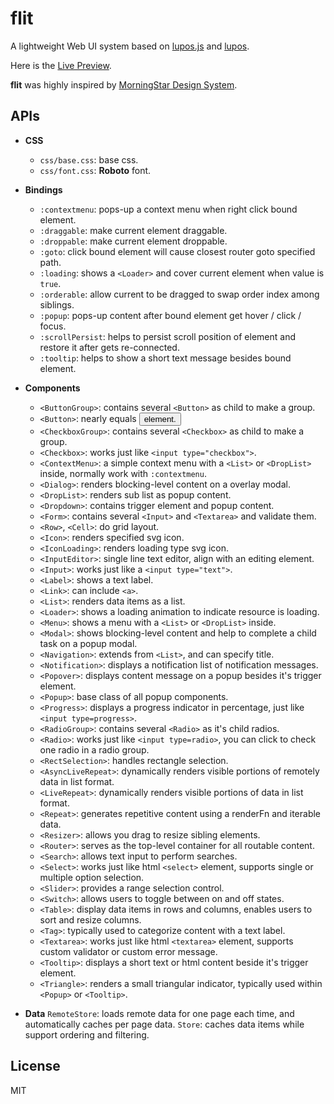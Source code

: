 # flit

A lightweight Web UI system based on [lupos.js](https://github.com/pucelle/lupos.js) and [lupos](https://github.com/pucelle/lupos).

Here is the [Live Preview](https://pucelle.github.io/flit/docs/).

**flit** was highly inspired by [MorningStar Design System](http://designsystem.morningstar.com/index.html).


## APIs

- **CSS**
	- `css/base.css`: base css.
	- `css/font.css`: **Roboto** font.

- **Bindings**
	- `:contextmenu`: pops-up a context menu when right click bound element.
	- `:draggable`: make current element draggable.
	- `:droppable`: make current element droppable.
	- `:goto`: click bound element will cause closest router goto specified path.
	- `:loading`: shows a `<Loader>` and cover current element when value is `true`.
	- `:orderable`: allow current to be dragged to swap order index among siblings.
	- `:popup`: pops-up content after bound element get hover / click / focus.
	- `:scrollPersist`: helps to persist scroll position of element and restore it after gets re-connected.
	- `:tooltip`: helps to show a short text message besides bound element.

- **Components**
	- `<ButtonGroup>`: contains several `<Button>` as child to make a group.
	- `<Button>`: nearly equals <button> element.
	- `<CheckboxGroup>`: contains several `<Checkbox>` as child to make a group.
	- `<Checkbox>`: works just like `<input type="checkbox">`.
	- `<ContextMenu>`: a simple context menu with a `<List>` or `<DropList>` inside, normally work with `:contextmenu`.
	- `<Dialog>`: renders blocking-level content on a overlay modal.
	- `<DropList>`: renders sub list as popup content.
	- `<Dropdown>`: contains trigger element and popup content.
	- `<Form>`: contains several `<Input>` and `<Textarea>` and validate them.
	- `<Row>`, `<Cell>`: do grid layout.
	- `<Icon>`: renders specified svg icon.
	- `<IconLoading>`: renders loading type svg icon.
	- `<InputEditor>`: single line text editor, align with an editing element.
	- `<Input>`: works just like a `<input type="text">`.
	- `<Label>`: shows a text label.
	- `<Link>`: can include `<a>`.
	- `<List>`: renders data items as a list.
	- `<Loader>`: shows a loading animation to indicate resource is loading.
	- `<Menu>`: shows a menu with a `<List>` or `<DropList>` inside.
	- `<Modal>`: shows blocking-level content and help to complete a child task on a popup modal.
	- `<Navigation>`: extends from `<List>`, and can specify title.
	- `<Notification>`: displays a notification list of notification messages.
	- `<Popover>`: displays content message on a popup besides it's trigger element.
	- `<Popup>`: base class of all popup components.
	- `<Progress>`: displays a progress indicator in percentage, just like `<input type=progress>`.
	- `<RadioGroup>`: contains several `<Radio>` as it's child radios.
	- `<Radio>`: works just like `<input type=radio>`, you can click to check one radio in a radio group.
	- `<RectSelection>`: handles rectangle selection.
	- `<AsyncLiveRepeat>`: dynamically renders visible portions of remotely data in list format.
	- `<LiveRepeat>`: dynamically renders visible portions of data in list format.
	- `<Repeat>`: generates repetitive content using a renderFn and iterable data.
	- `<Resizer>`: allows you drag to resize sibling elements.
	- `<Router>`:  serves as the top-level container for all routable content.
	- `<Search>`: allows text input to perform searches.
	- `<Select>`: works just like html `<select>` element, supports single or multiple option selection.
	- `<Slider>`: provides a range selection control.
	- `<Switch>`: allows users to toggle between on and off states.
	- `<Table>`: display data items in rows and columns, enables users to sort and resize columns.
	- `<Tag>`: typically used to categorize content with a text label.
	- `<Textarea>`: works just like html `<textarea>` element, supports custom validator or custom error message.
	- `<Tooltip>`: displays a short text or html content beside it's trigger element.
	- `<Triangle>`: renders a small triangular indicator, typically used within `<Popup>` or `<Tooltip>`.

- **Data**
	`RemoteStore`: loads remote data for one page each time, and automatically caches per page data.
	`Store`: caches data items while support ordering and filtering.



## License

MIT